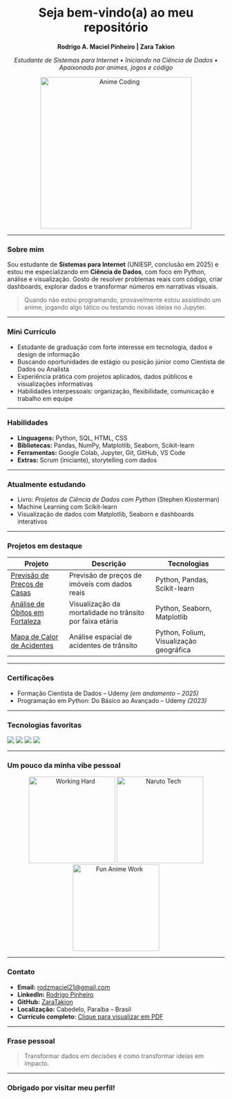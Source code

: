 <h1 align="center">Seja bem-vindo(a) ao meu repositório</h1>
<p align="center"><strong>Rodrigo A. Maciel Pinheiro | Zara Takion</strong></p>
<p align="center"><em>Estudante de Sistemas para Internet • Iniciando na Ciência de Dados • Apaixonado por animes, jogos e código</em></p>

<p align="center">
  <img src="https://media.giphy.com/media/v1.Y2lkPTc5MGI3NjExZGV3a3BqZ3YxdW43ZWJwNGhhODZzYjM3MzdyZDU4MGZyZG01dTV5biZlcD12MV9naWZzX3NlYXJjaCZjdD1n/qgQUggAC3Pfv687qPC/giphy.gif" width="350" alt="Anime Coding">
</p>

---

### Sobre mim

Sou estudante de **Sistemas para Internet** (UNIESP, conclusão em 2025) e estou me especializando em **Ciência de Dados**, com foco em Python, análise e visualização. Gosto de resolver problemas reais com código, criar dashboards, explorar dados e transformar números em narrativas visuais.

> Quando não estou programando, provavelmente estou assistindo um anime, jogando algo tático ou testando novas ideias no Jupyter.

---

### Mini Currículo

- Estudante de graduação com forte interesse em tecnologia, dados e design de informação  
- Buscando oportunidades de estágio ou posição júnior como Cientista de Dados ou Analista  
- Experiência prática com projetos aplicados, dados públicos e visualizações informativas  
- Habilidades interpessoais: organização, flexibilidade, comunicação e trabalho em equipe

---

### Habilidades

- **Linguagens:** Python, SQL, HTML, CSS  
- **Bibliotecas:** Pandas, NumPy, Matplotlib, Seaborn, Scikit-learn  
- **Ferramentas:** Google Colab, Jupyter, Git, GitHub, VS Code  
- **Extras:** Scrum (iniciante), storytelling com dados

---

### Atualmente estudando

- Livro: *Projetos de Ciência de Dados com Python* (Stephen Klosterman)  
- Machine Learning com Scikit-learn  
- Visualização de dados com Matplotlib, Seaborn e dashboards interativos

---

### Projetos em destaque

| Projeto | Descrição | Tecnologias |
|--------|-----------|-------------|
| [Previsão de Preços de Casas](https://github.com/ZaraTakion/previsao-preco-casas) | Previsão de preços de imóveis com dados reais | Python, Pandas, Scikit-learn |
| [Análise de Óbitos em Fortaleza](https://github.com/ZaraTakion/analise-obitos-fortaleza) | Visualização da mortalidade no trânsito por faixa etária | Python, Seaborn, Matplotlib |
| [Mapa de Calor de Acidentes](https://github.com/ZaraTakion/analise_acidentes_mapa_calor) | Análise espacial de acidentes de trânsito | Python, Folium, Visualização geográfica |

---

### Certificações

- Formação Cientista de Dados – Udemy *(em andamento – 2025)*  
- Programação em Python: Do Básico ao Avançado – Udemy *(2023)*

---

### Tecnologias favoritas

<p>
  <img src="https://img.shields.io/badge/Python-3776AB?style=for-the-badge&logo=python&logoColor=white" />
  <img src="https://img.shields.io/badge/Jupyter-F37626?style=for-the-badge&logo=jupyter&logoColor=white" />
  <img src="https://img.shields.io/badge/Pandas-150458?style=for-the-badge&logo=pandas&logoColor=white" />
  <img src="https://img.shields.io/badge/VS_Code-007ACC?style=for-the-badge&logo=visual-studio-code&logoColor=white" />
</p>

---

### Um pouco da minha vibe pessoal

<p align="center">
  <img src="https://media.giphy.com/media/juua9i2c2fA0AIp2iq/giphy.gif" width="200" alt="Working Hard">
  <img src="https://media.giphy.com/media/l0HlNQ03J5JxX6lva/giphy.gif" width="200" alt="Naruto Tech">
  <img src="https://media.giphy.com/media/3o7TKP9lnC5lKxJw7q/giphy.gif" width="200" alt="Fun Anime Work">
</p>

---

### Contato

- **Email:** rodzmaciel21@gmail.com  
- **LinkedIn:** [Rodrigo Pinheiro](https://www.linkedin.com/in/rodrigo-pinheiro-94aa74358/)  
- **GitHub:** [ZaraTakion](https://github.com/ZaraTakion)  
- **Localização:** Cabedelo, Paraíba – Brasil  
- **Currículo completo:** [Clique para visualizar em PDF](https://github.com/ZaraTakion/ZaraTakion/blob/main/curriculum.pdf)

---

### Frase pessoal

> Transformar dados em decisões é como transformar ideias em impacto.

---

### Obrigado por visitar meu perfil!

